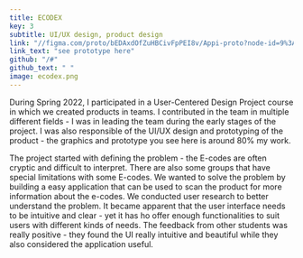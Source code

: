 ```yaml
---
title: ECODEX
key: 3
subtitle: UI/UX design, product design
link: "//figma.com/proto/bEDAxdOfZuHBCivFpPEI8v/Appi-proto?node-id=9%3A2&scaling=scale-down&page-id=0%3A1&starting-point-node-id=9%3A2"
link_text: "see prototype here"
github: "/#"
github_text: " "
image: ecodex.png
---
```


During Spring 2022, I participated in a User-Centered Design Project course in which we created products in teams. I contributed in the team in multiple different fields - I was in leading the team during the early stages of the project. I was also responsible of the UI/UX design and prototyping of the product - the graphics and prototype you see here is around 80% my work. 

The project started with defining the problem - the E-codes are often cryptic and difficult to interpret. There are also some groups that have special limitations with some E-codes. We wanted to solve the problem by building a easy application that can be used to scan the product for more information about the e-codes. We conducted user research to better understand the problem. It became apparent that the user interface needs to be intuitive and clear - yet it has ho offer enough functionalities to suit users with different kinds of needs. The feedback from other students was really positive - they found the UI really intuitive and beautiful while they also considered the application useful.